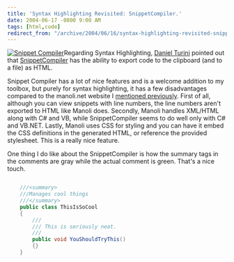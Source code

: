```yaml
---
title: 'Syntax Highlighting Revisited: SnippetCompiler.'
date: 2004-06-17 -0800 9:00 AM
tags: [html,code]
redirect_from: "/archive/2004/06/16/syntax-highlighting-revisited-snippetcompiler.aspx/"
---
```


[![Snippet
Compiler](/images/SnippetCompilerIcon.png)](http://www.sliver.com/dotnet/SnippetCompiler/)Regarding
Syntax Highlighting, [Daniel Turini](http://dturini.blogspot.com/)
pointed out that
[SnippetCompiler](http://www.sliver.com/dotnet/SnippetCompiler) has the
ability to export code to the clipboard (and to a file) as HTML.

Snippet Compiler has a lot of nice features and is a welcome addition to
my toolbox, but purely for syntax highlighting, it has a few
disadvantages compared to the manoli.net website I [mentioned
previously](https://haacked.com/archive/2004/06/16/636.aspx). First of
all, although you can view snippets with line numbers, the line numbers
aren't exported to HTML like Manoli does. Secondly, Manoli handles
XML/HTML along with C# and VB, while SnippetCompiler seems to do well
only with C# and VB.NET. Lastly, Manoli uses CSS for styling and you
can have it embed the CSS definitions in the generated HTML, or
reference the provided stylesheet. This is a really nice feature.

One thing I do like about the SnippetCompiler is how the summary tags in
the comments are gray while the actual comment is green. That's a nice
touch.

```csharp

    ///<summary>
    ///Manages cool things
    ///</summary>
    public class ThisIsSoCool
    {
        /// 
        /// This is seriously neat. 
        /// 
        public void YouShouldTryThis()
        {}
    }
```